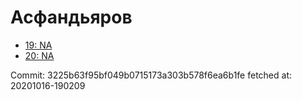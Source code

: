 # Асфандьяров
- [19: NA](19.md)
- [20: NA](20.md)

Commit: 3225b63f95bf049b0715173a303b578f6ea6b1fe
 fetched at: 20201016-190209
